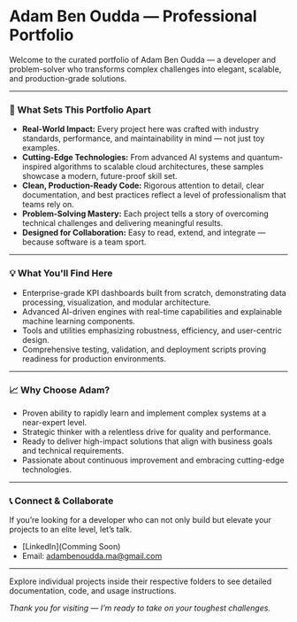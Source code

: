 # Adam Ben Oudda — Professional Portfolio

Welcome to the curated portfolio of Adam Ben Oudda — a developer and problem-solver who transforms complex challenges into elegant, scalable, and production-grade solutions.

---

### 🚀 What Sets This Portfolio Apart

- **Real-World Impact:** Every project here was crafted with industry standards, performance, and maintainability in mind — not just toy examples.
- **Cutting-Edge Technologies:** From advanced AI systems and quantum-inspired algorithms to scalable cloud architectures, these samples showcase a modern, future-proof skill set.
- **Clean, Production-Ready Code:** Rigorous attention to detail, clear documentation, and best practices reflect a level of professionalism that teams rely on.
- **Problem-Solving Mastery:** Each project tells a story of overcoming technical challenges and delivering meaningful results.
- **Designed for Collaboration:** Easy to read, extend, and integrate — because software is a team sport.

---

### 💡 What You'll Find Here

- Enterprise-grade KPI dashboards built from scratch, demonstrating data processing, visualization, and modular architecture.
- Advanced AI-driven engines with real-time capabilities and explainable machine learning components.
- Tools and utilities emphasizing robustness, efficiency, and user-centric design.
- Comprehensive testing, validation, and deployment scripts proving readiness for production environments.

---

### 📈 Why Choose Adam?

- Proven ability to rapidly learn and implement complex systems at a near-expert level.
- Strategic thinker with a relentless drive for quality and performance.
- Ready to deliver high-impact solutions that align with business goals and technical requirements.
- Passionate about continuous improvement and embracing cutting-edge technologies.

---

### 📞 Connect & Collaborate

If you’re looking for a developer who can not only build but elevate your projects to an elite level, let’s talk.

- [LinkedIn](Comming Soon)
- Email: adambenoudda.ma@gmail.com

---

Explore individual projects inside their respective folders to see detailed documentation, code, and usage instructions.

*Thank you for visiting — I’m ready to take on your toughest challenges.*
